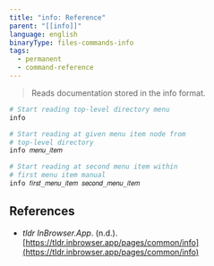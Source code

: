 ```yaml
---
title: "info: Reference"
parent: "[[info]]"
language: english
binaryType: files-commands-info
tags:
  - permanent
  - command-reference
---
```



> Reads documentation stored in the info format.

```bash
# Start reading top-level directory menu
info

# Start reading at given menu item node from
# top-level directory
info 𝑚𝑒𝑛𝑢_𝑖𝑡𝑒𝑚

# Start reading at second menu item within
# first menu item manual
info 𝑓𝑖𝑟𝑠𝑡_𝑚𝑒𝑛𝑢_𝑖𝑡𝑒𝑚 𝑠𝑒𝑐𝑜𝑛𝑑_𝑚𝑒𝑛𝑢_𝑖𝑡𝑒𝑚
```

## References

- _tldr InBrowser.App_. (n.d.). [https://tldr.inbrowser.app/pages/common/info](https://tldr.inbrowser.app/pages/common/info)
